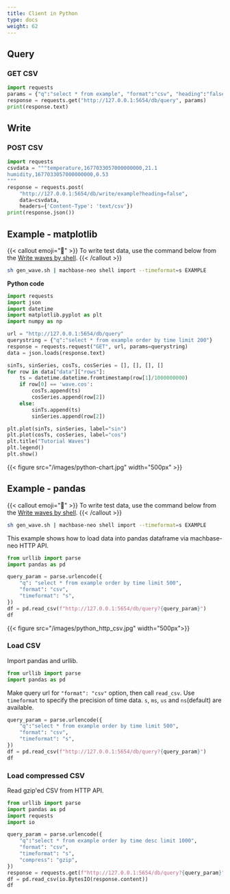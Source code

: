 ```yaml
---
title: Client in Python
type: docs
weight: 62
---
```


## Query

### GET CSV

```python
import requests
params = {"q":"select * from example", "format":"csv", "heading":"false"} 
response = requests.get("http://127.0.0.1:5654/db/query", params)
print(response.text)
```

## Write

### POST CSV

```python
import requests
csvdata = """temperature,1677033057000000000,21.1
humidity,1677033057000000000,0.53
"""
response = requests.post(
    "http://127.0.0.1:5654/db/write/example?heading=false", 
    data=csvdata, 
    headers={'Content-Type': 'text/csv'})
print(response.json())
```

## Example - matplotlib

{{< callout emoji="📌" >}}
To write test data, use the command below from the [Write waves by shell](/neo/tutorials/010.shell/11.shell-write-waves).
{{< /callout >}}

```sh
sh gen_wave.sh | machbase-neo shell import --timeformat=s EXAMPLE
```

**Python code**

```python
import requests
import json
import datetime
import matplotlib.pyplot as plt
import numpy as np

url = "http://127.0.0.1:5654/db/query"
querystring = {"q":"select * from example order by time limit 200"} 
response = requests.request("GET", url, params=querystring)
data = json.loads(response.text)

sinTs, sinSeries, cosTs, cosSeries = [], [], [], []
for row in data["data"]["rows"]:
    ts = datetime.datetime.fromtimestamp(row[1]/1000000000)
    if row[0] == 'wave.cos':
        cosTs.append(ts)
        cosSeries.append(row[2])
    else:
        sinTs.append(ts)
        sinSeries.append(row[2])

plt.plot(sinTs, sinSeries, label="sin")
plt.plot(cosTs, cosSeries, label="cos")
plt.title("Tutorial Waves")
plt.legend()
plt.show()
```

{{< figure src="/images/python-chart.jpg" width="500px" >}}

## Example - pandas

{{< callout emoji="📌" >}}
To write test data, use the command below from the [Write waves by shell](/neo/tutorials/010.shell/11.shell-write-waves).
{{< /callout >}}

```sh
sh gen_wave.sh | machbase-neo shell import --timeformat=s EXAMPLE
```

This example shows how to load data into pandas dataframe via machbase-neo HTTP API.

```python
from urllib import parse
import pandas as pd

query_param = parse.urlencode({
    "q": "select * from example order by time limit 500",
    "format": "csv",
    "timeformat": "s",
})
df = pd.read_csv(f"http://127.0.0.1:5654/db/query?{query_param}")
df
```

{{< figure src="/images/python_http_csv.jpg" width="500px">}}

### Load CSV

Import pandas and urllib.

```py
from urllib import parse
import pandas as pd
```

Make query url for `"format": "csv"` option, then call `read_csv`.
Use `timeformat` to specify the precision of time data. `s`, `ms`, `us` and `ns`(default) are available.

```py
query_param = parse.urlencode({
    "q":"select * from example order by time limit 500",
    "format": "csv",
    "timeformat": "s",
})
df = pd.read_csv(f"http://127.0.0.1:5654/db/query?{query_param}")
df
```

### Load compressed CSV

Read gzip'ed CSV from HTTP API.

```py
from urllib import parse
import pandas as pd
import requests
import io
```

```py
query_param = parse.urlencode({
    "q":"select * from example order by time desc limit 1000",
    "format": "csv",
    "timeformat": "s",
    "compress": "gzip",
})
response = requests.get(f"http://127.0.0.1:5654/db/query?{query_param}", timeout=30, stream=True)
df = pd.read_csv(io.BytesIO(response.content))
df
```
